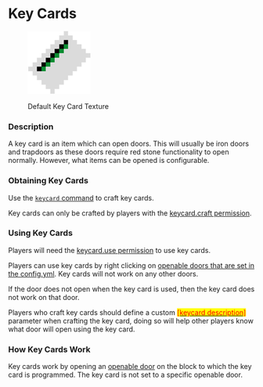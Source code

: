 # Key Cards

<figure><img src="../.gitbook/assets/keycard.png" alt="A 16x16 pixel white card with a short green and black stripe centred at the top of the card."><figcaption><p>Default Key Card Texture</p></figcaption></figure>

### Description

A key card is an item which can open doors. This will usually be iron doors and trapdoors as these doors require red stone functionality to open normally. However, what items can be opened is configurable.

### Obtaining Key Cards

Use the [`keycard` command](../commands/undeadpandemic/keycard.md) to craft key cards.

Key cards can only be crafted by players with the [keycard.craft permission](../permissions/undeadpandemic.keycard/undeadpandemic.keycard.craft.md).

### Using Key Cards

Players will need the [keycard.use permission](../permissions/undeadpandemic.keycard/undeadpandemic.keycard.use.md) to use key cards.

Players can use key cards by right clicking on [openable doors that are set in the config.yml](../configuration/config.yml/key-card-settings.md). Key cards will not work on any other doors.

If the door does not open when the key card is used, then the key card does not work on that door.

Players who craft key cards should define a custom [<mark style="color:red;">\[keycard description\]</mark>](../commands/undeadpandemic/keycard.md#command-structure) parameter when crafting the key card, doing so will help other players know what door will open using the key card.

### How Key Cards Work

Key cards work by opening an [openable door](../configuration/config.yml/key-card-settings.md) on the block to which the key card is programmed. The key card is not set to a specific openable door.
